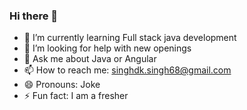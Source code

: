 ### Hi there 👋

- 🌱 I’m currently learning Full stack java development
- 🤔 I’m looking for help with new openings
- 💬 Ask me about Java or Angular
- 📫 How to reach me: singhdk.singh68@gmail.com
- 😄 Pronouns: Joke
- ⚡ Fun fact: I am a fresher
